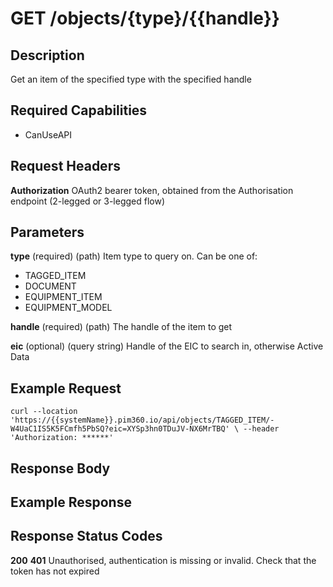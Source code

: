 # GET /objects/{type}/{{handle}}

## Description
Get an item of the specified type with the specified handle

## Required Capabilities
* CanUseAPI

## Request Headers

**Authorization** OAuth2 bearer token, obtained from the Authorisation endpoint (2-legged or 3-legged flow)

## Parameters

**type** (required) (path) Item type to query on. Can be one of:  
* TAGGED_ITEM
* DOCUMENT
* EQUIPMENT_ITEM
* EQUIPMENT_MODEL

**handle** (required) (path) The handle of the item to get

**eic** (optional) (query string) Handle of the EIC to search in, otherwise Active Data

## Example Request
`
curl --location 'https://{{systemName}}.pim360.io/api/objects/TAGGED_ITEM/-W4UaC1IS5K5FCmfh5PbSQ?eic=XYSp3hn0TDuJV-NX6MrTBQ' \
--header 'Authorization: ******'
`

## Response Body


## Example Response


## Response Status Codes
**200** 
**401** Unauthorised, authentication is missing or invalid. Check that the token has not expired


